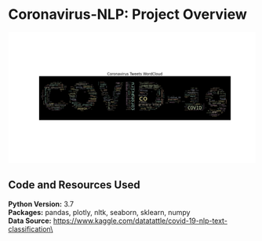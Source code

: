 # Coronavirus-NLP: Project Overview
![Word Cloud](https://github.com/michaelaustinfitzgerald/Coronavirus-NLP/blob/main/WordCloud.png)

## Code and Resources Used
**Python Version:** 3.7\
**Packages:** pandas, plotly, nltk, seaborn, sklearn, numpy\
**Data Source:** https://www.kaggle.com/datatattle/covid-19-nlp-text-classification\
